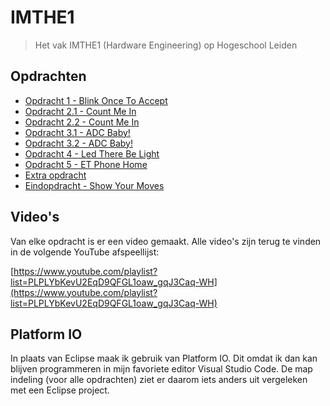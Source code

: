 # IMTHE1
> Het vak IMTHE1 (Hardware Engineering) op Hogeschool Leiden

## Opdrachten
* [Opdracht 1 - Blink Once To Accept][O1]
* [Opdracht 2.1 - Count Me In][O2_1]
* [Opdracht 2.2 - Count Me In][O2_2]
* [Opdracht 3.1 - ADC Baby!][O3_1]
* [Opdracht 3.2 - ADC Baby!][O3_2]
* [Opdracht 4 - Led There Be Light][O4]
* [Opdracht 5 - ET Phone Home][O5]
* [Extra opdracht][EX]
* [Eindopdracht - Show Your Moves][EI]

## Video's

Van elke opdracht is er een video gemaakt. Alle video's zijn terug te vinden in de volgende YouTube afspeellijst:

[https://www.youtube.com/playlist?list=PLPLYbKevU2EqD9QFGL1oaw_gqJ3Caq-WH](https://www.youtube.com/playlist?list=PLPLYbKevU2EqD9QFGL1oaw_gqJ3Caq-WH)

## Platform IO

In plaats van Eclipse maak ik gebruik van Platform IO. Dit omdat ik dan kan blijven programmeren in mijn favoriete editor Visual Studio Code. De map indeling (voor alle opdrachten) ziet er daarom iets anders uit vergeleken met een Eclipse project.

[O1]: O1 "Opdracht 1 - Blink Once To Accept"
[O2_1]: O2_1 "Opdracht 2.1 - Count Me In"
[O2_2]: O2_2 "Opdracht 2.2 - Count Me In"
[O3_1]: O3_1 "Opdracht 3 - ADC Baby!"
[O3_2]: O3_2 "Opdracht 3 - ADC Baby!"
[O4]: O4 "Opdracht 4 - Led There Be Light"
[O5]: O5 "Opdracht 5 - ET Phone Home"
[EX]: EX "Extra opdracht"
[EI]: EI "Eindopdracht - Show Your Moves"
